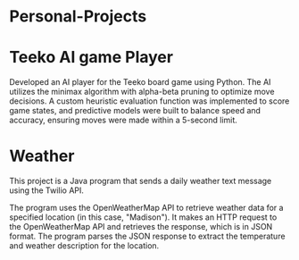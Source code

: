 # Personal-Projects

# Teeko AI game Player

Developed an AI player for the Teeko board game using Python. The AI utilizes the minimax algorithm with alpha-beta pruning to optimize move decisions. A custom heuristic evaluation function was implemented to score game states, and predictive models were built to balance speed and accuracy, ensuring moves were made within a 5-second limit.


# Weather
This project is a Java program that sends a daily weather text message using the Twilio API.

The program uses the OpenWeatherMap API to retrieve weather data for a specified location (in this case, "Madison"). It makes an HTTP request to the OpenWeatherMap API and retrieves the response, which is in JSON format. The program parses the JSON response to extract the temperature and weather description for the location.
